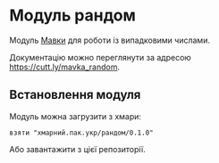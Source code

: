 # Модуль рандом
Модуль [Мавки](https://github.com/mavka-ukr/mavka) для роботи із випадковими числами.

Документацію можно переглянути за адресою https://cutt.ly/mavka_random.

## Встановлення модуля
Модуль можна загрузити з хмари:

`взяти "хмарний.пак.укр/рандом/0.1.0"`

Або завантажити з цієї репозиторії.
